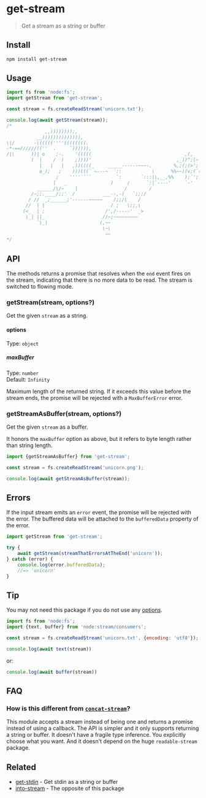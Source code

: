 # get-stream

> Get a stream as a string or buffer

## Install

```sh
npm install get-stream
```

## Usage

```js
import fs from 'node:fs';
import getStream from 'get-stream';

const stream = fs.createReadStream('unicorn.txt');

console.log(await getStream(stream));
/*
              ,,))))))));,
           __)))))))))))))),
\|/       -\(((((''''((((((((.
-*-==//////((''  .     `)))))),
/|\      ))| o    ;-.    '(((((                                  ,(,
         ( `|    /  )    ;))))'                               ,_))^;(~
            |   |   |   ,))((((_     _____------~~~-.        %,;(;(>';'~
            o_);   ;    )))(((` ~---~  `::           \      %%~~)(v;(`('~
                  ;    ''''````         `:       `:::|\,__,%%    );`'; ~
                 |   _                )     /      `:|`----'     `-'
           ______/\/~    |                 /        /
         /~;;.____/;;'  /          ___--,-(   `;;;/
        / //  _;______;'------~~~~~    /;;/\    /
       //  | |                        / ;   \;;,\
      (<_  | ;                      /',/-----'  _>
       \_| ||_                     //~;~~~~~~~~~
           `\_|                   (,~~
                                   \~\
                                    ~~
*/
```

## API

The methods returns a promise that resolves when the `end` event fires on the stream, indicating that there is no more data to be read. The stream is switched to flowing mode.

### getStream(stream, options?)

Get the given `stream` as a string.

#### options

Type: `object`

##### maxBuffer

Type: `number`\
Default: `Infinity`

Maximum length of the returned string. If it exceeds this value before the stream ends, the promise will be rejected with a `MaxBufferError` error.

### getStreamAsBuffer(stream, options?)

Get the given `stream` as a buffer.

It honors the `maxBuffer` option as above, but it refers to byte length rather than string length.

```js
import {getStreamAsBuffer} from 'get-stream';

const stream = fs.createReadStream('unicorn.png');

console.log(await getStreamAsBuffer(stream));
```

## Errors

If the input stream emits an `error` event, the promise will be rejected with the error. The buffered data will be attached to the `bufferedData` property of the error.

```js
import getStream from 'get-stream';

try {
	await getStream(streamThatErrorsAtTheEnd('unicorn'));
} catch (error) {
	console.log(error.bufferedData);
	//=> 'unicorn'
}
```

## Tip

You may not need this package if you do not use any [options](#options).

```js
import fs from 'node:fs';
import {text, buffer} from 'node:stream/consumers';

const stream = fs.createReadStream('unicorn.txt', {encoding: 'utf8'});

console.log(await text(stream))
```

or:

```js
console.log(await buffer(stream))
```

## FAQ

### How is this different from [`concat-stream`](https://github.com/maxogden/concat-stream)?

This module accepts a stream instead of being one and returns a promise instead of using a callback. The API is simpler and it only supports returning a string or buffer. It doesn't have a fragile type inference. You explicitly choose what you want. And it doesn't depend on the huge `readable-stream` package.

## Related

- [get-stdin](https://github.com/sindresorhus/get-stdin) - Get stdin as a string or buffer
- [into-stream](https://github.com/sindresorhus/into-stream) - The opposite of this package

